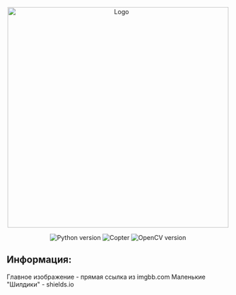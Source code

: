 <p align="center">
  <img src="https://i.ibb.co/4WqXfZC/t-4762dbc05286cae2cfcc8347edad7e73-body.jpg" alt="Logo" width="500">
</p>

<p align="center">
  <img src="https://shields.microej.com/badge/Python%20Version%20-3.11.8-blue" alt="Python version">
  <img src="https://shields.microej.com/badge/Drone-COEX%20Clover%20v4-green" alt="Copter">
  <img src="https://shields.microej.com/badge/OpenCV%20Version-4.10.0.84-orange" alt="OpenCV version">
</p>

Информация:
-
Главное изображение - прямая ссылка из imgbb.com
Маленькие "Шилдики" - shields.io
